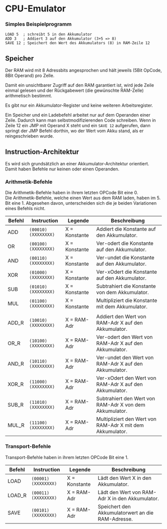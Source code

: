 # CPU-Emulator

### Simples Beispielprogramm

```
LOAD 5  ; schreibt 5 in den Akkumulator
ADD 3   ; Addiert 3 auf den Akkumulator (3+5 => 8)
SAVE 12 ; Speichert den Wert des Akkumulators (8) in RAM-Zeile 12
```

## Speicher

Der RAM wird mit 8 Adressbits angesprochen und hält jeweils (5Bit OpCode, 8Bit Operand) pro Zelle.

Damit ein unsichtbarer Zugriff auf den RAM garantiert ist, wird jede Zeile einmal gelesen und der Rückgabewert (die
gewünschte RAM-Zelle) arithmetisch bestimmt.

Es gibt nur ein Akkumulator-Register und keine weiteren Arbeitsregister.

Ein Speicher und ein Ladebefehl arbeitet nur auf dem Operanden einer Zeile. Dadurch kann man selbstmodifizierenden Code
schreiben.
Wenn in Zeile 12 ein JMP mit Operand X steht und ein `SAVE 12` aufgerufen, dann springt der JMP Befehl dorthin, wo der
Wert
vom Akku stand, als er reingeschrieben wurde.

## Instruction-Architektur

Es wird sich grundsätzlich an einer Akkumulator-Architektur orientiert.
Damit haben Befehle nur keinen oder einen Operanden.

### Arithmetik-Befehle

Die Arithmetik-Befehle haben in ihrem letzten OPCode Bit eine 0.<br>
Die Arithmetik-Befehle, welche einen Wert aus dem RAM laden, haben im 5. Bit eine 1.
Abgesehen davon, unterscheiden sich die je beiden Variationen eines Befehls nicht.

| Befehl | Instruction         | Legende       | Beschreibung                                              |
|--------|---------------------|---------------|-----------------------------------------------------------|
| ADD    | `(00010)(XXXXXXXX)` | X = Konstante | Addiert die Konstante auf den Akkumulator.                |
| OR     | `(00100)(XXXXXXXX)` | X = Konstante | Ver-odert die Konstante auf den Akkumulator.              |
| AND    | `(00110)(XXXXXXXX)` | X = Konstante | Ver-undet die Konstante auf den Akkumulator.              |
| XOR    | `(01000)(XXXXXXXX)` | X = Konstante | Ver-xOdert die Konstante auf den Akkumulator.             |
| SUB    | `(01010)(XXXXXXXX)` | X = Konstante | Subtrahiert die Konstante von dem Akkumulator.            |
| MUL    | `(01100)(XXXXXXXX)` | X = Konstante | Multipliziert die Konstante mit dem Akkumulator.          |
|        |                     |               |                                                           |
| ADD_R  | `(10010)(XXXXXXXX)` | X = RAM-Adr   | Addiert den Wert von RAM-Adr X auf den Akkumulator.       |
| OR_R   | `(10100)(XXXXXXXX)` | X = RAM-Adr   | Ver-odert den Wert von RAM-Adr X auf den Akkumulator.     |
| AND_R  | `(10110)(XXXXXXXX)` | X = RAM-Adr   | Ver-undet den Wert von RAM-Adr X auf den Akkumulator.     |
| XOR_R  | `(11000)(XXXXXXXX)` | X = RAM-Adr   | Ver-xOdert den Wert von RAM-Adr X auf den Akkumulator.    |
| SUB_R  | `(11010)(XXXXXXXX)` | X = RAM-Adr   | Subtrahiert den Wert von RAM-Adr X von dem Akkumulator.   |
| MUL_R  | `(11100)(XXXXXXXX)` | X = RAM-Adr   | Multipliziert den Wert von RAM-Adr X mit dem Akkumulator. |

### Transport-Befehle

Transport-Befehle haben in ihrem letzten OPCode Bit eine 1.

| Befehl | Instruction         | Legende       | Beschreibung                                      |
|--------|---------------------|---------------|---------------------------------------------------|
| LOAD   | `(00001)(XXXXXXXX)` | X = Konstante | Lädt den Wert X in den Akkumulator.               |
| LOAD_R | `(00011)(XXXXXXXX)` | X = RAM-Adr   | Lädt den Wert von RAM-Adr X in den Akkumulator.   |
| SAVE   | `(00101)(XXXXXXXX)` | X = RAM-Adr   | Speichert den Akkumulatorwert an die RAM-Adresse. |
